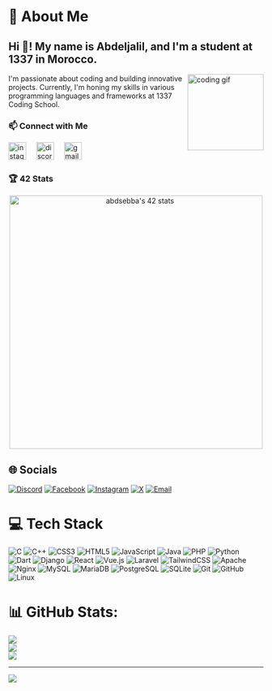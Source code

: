 # 💫 About Me
<h2 align="left">Hi 👋! My name is Abdeljalil, and I'm a student at 1337 in Morocco.</h2>

<div align="left">
  <img align="right" height="150" src="https://media.giphy.com/media/v1.Y2lkPTc5MGI3NjExdXVudTJ0M3B0NWEycmJhbzI3cjJmNzNrNTNidWswM2Izd2sxdDVoYSZlcD12MV9naWZzX3NlYXJjaCZjdD1n/bGgsc5mWoryfgKBx1u/giphy.gif" alt="coding gif" />
  <p>I'm passionate about coding and building innovative projects. Currently, I'm honing my skills in various programming languages and frameworks at 1337 Coding School.</p>
  
</div>

<div align="left">
  <h3>📫 Connect with Me</h3>
  <a href="https://instagram.com/its_abdeljalil47"><img src="https://img.shields.io/badge/Instagram-%23E4405F.svg?logo=Instagram&logoColor=white" height="35" alt="instagram logo" /></a>
  <img width="12" />
  <a href="https://discord.gg/yajooor"><img src="https://img.shields.io/badge/Discord-%237289DA.svg?logo=discord&logoColor=white" height="35" alt="discord logo" /></a>
  <img width="12" />
  <a href="mailto:abdsebba@student.1337.ma"><img src="https://img.shields.io/badge/Email-D14836?logo=gmail&logoColor=white" height="35" alt="gmail logo" /></a>
</div>

<div align="left">
  <h3>🏆 42 Stats</h3>
<div style="text-align: center;">
    <a href="https://github.com/oakoudad/badge42">
        <img src="https://badge.mediaplus.ma/darkblue/abdsebba" alt="abdsebba's 42 stats" style="width: 500px; height: auto;" />
    </a>
</div>
</div>

## 🌐 Socials
[![Discord](https://img.shields.io/badge/Discord-%237289DA.svg?logo=discord&logoColor=white)](https://discord.gg/yajooor)
[![Facebook](https://img.shields.io/badge/Facebook-%231877F2.svg?logo=Facebook&logoColor=white)](https://facebook.com/Abde%20Ljalil)
[![Instagram](https://img.shields.io/badge/Instagram-%23E4405F.svg?logo=Instagram&logoColor=white)](https://instagram.com/its_abdeljalil47)
[![X](https://img.shields.io/badge/X-black.svg?logo=X&logoColor=white)](https://x.com/@Abdeljalil_47) 
[![Email](https://img.shields.io/badge/Email-D14836?logo=gmail&logoColor=white)](mailto:abdsebba@student.1337.ma)

# 💻 Tech Stack
![C](https://img.shields.io/badge/c-%2300599C.svg?style=for-the-badge&logo=c&logoColor=white)
![C++](https://img.shields.io/badge/c++-%2300599C.svg?style=for-the-badge&logo=c%2B%2B&logoColor=white)
![CSS3](https://img.shields.io/badge/css3-%231572B6.svg?style=for-the-badge&logo=css3&logoColor=white)
![HTML5](https://img.shields.io/badge/html5-%23E34F26.svg?style=for-the-badge&logo=html5&logoColor=white)
![JavaScript](https://img.shields.io/badge/javascript-%23323330.svg?style=for-the-badge&logo=javascript&logoColor=%23F7DF1E)
![Java](https://img.shields.io/badge/java-%23ED8B00.svg?style=for-the-badge&logo=openjdk&logoColor=white)
![PHP](https://img.shields.io/badge/php-%23777BB4.svg?style=for-the-badge&logo=php&logoColor=white)
![Python](https://img.shields.io/badge/python-3670A0?style=for-the-badge&logo=python&logoColor=ffdd54)
![Dart](https://img.shields.io/badge/dart-%230175C2.svg?style=for-the-badge&logo=dart&logoColor=white)
![Django](https://img.shields.io/badge/django-%23092E20.svg?style=for-the-badge&logo=django&logoColor=white)
![React](https://img.shields.io/badge/react-%2320232a.svg?style=for-the-badge&logo=react&logoColor=%2361DAFB)
![Vue.js](https://img.shields.io/badge/vue.js-%2335495e.svg?style=for-the-badge&logo=vuedotjs&logoColor=%234FC08D)
![Laravel](https://img.shields.io/badge/laravel-%23FF2D20.svg?style=for-the-badge&logo=laravel&logoColor=white)
![TailwindCSS](https://img.shields.io/badge/tailwindcss-%2338B2AC.svg?style=for-the-badge&logo=tailwind-css&logoColor=white)
![Apache](https://img.shields.io/badge/apache-%23D42029.svg?style=for-the-badge&logo=apache&logoColor=white)
![Nginx](https://img.shields.io/badge/nginx-%23009639.svg?style=for-the-badge&logo=nginx&logoColor=white)
![MySQL](https://img.shields.io/badge/mysql-4479A1.svg?style=for-the-badge&logo=mysql&logoColor=white)
![MariaDB](https://img.shields.io/badge/MariaDB-003545?style=for-the-badge&logo=mariadb&logoColor=white)
![PostgreSQL](https://img.shields.io/badge/postgresql-%23316192.svg?style=for-the-badge&logo=postgresql&logoColor=white)
![SQLite](https://img.shields.io/badge/sqlite-%2307405e.svg?style=for-the-badge&logo=sqlite&logoColor=white)
![Git](https://img.shields.io/badge/git-%23F05033.svg?style=for-the-badge&logo=git&logoColor=white)
![GitHub](https://img.shields.io/badge/github-%23121011.svg?style=for-the-badge&logo=github&logoColor=white)
![Linux](https://img.shields.io/badge/Linux-FCC624?style=for-the-badge&logo=linux&logoColor=black)
# 📊 GitHub Stats:
![](https://github-readme-stats.vercel.app/api?username=abdeljalil47&theme=dark&hide_border=false&include_all_commits=true&count_private=true)<br/>
![](https://nirzak-streak-stats.vercel.app/?user=abdeljalil47&theme=dark&hide_border=false)<br/>
![](https://github-readme-stats.vercel.app/api/top-langs/?username=abdeljalil47&theme=dark&hide_border=false&include_all_commits=true&count_private=true&layout=compact)

---
[![](https://visitcount.itsvg.in/api?id=abdeljalil47&icon=0&color=0)](https://visitcount.itsvg.in)

<!-- Proudly created with GPRM ( https://gprm.itsvg.in ) -->
